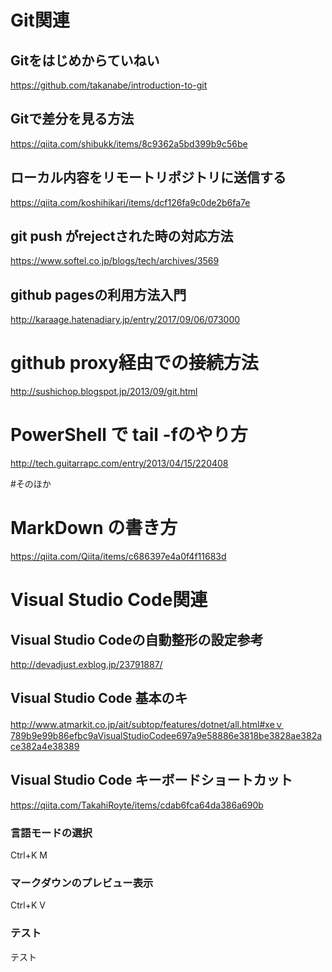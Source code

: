 # Git関連
## Gitをはじめからていねい
https://github.com/takanabe/introduction-to-git

## Gitで差分を見る方法
https://qiita.com/shibukk/items/8c9362a5bd399b9c56be

## ローカル内容をリモートリポジトリに送信する
https://qiita.com/koshihikari/items/dcf126fa9c0de2b6fa7e

## git push がrejectされた時の対応方法
https://www.softel.co.jp/blogs/tech/archives/3569

## github pagesの利用方法入門
http://karaage.hatenadiary.jp/entry/2017/09/06/073000

# github proxy経由での接続方法
http://sushichop.blogspot.jp/2013/09/git.html

# PowerShell で tail -fのやり方
http://tech.guitarrapc.com/entry/2013/04/15/220408

#そのほか
# MarkDown の書き方
https://qiita.com/Qiita/items/c686397e4a0f4f11683d

# Visual Studio Code関連
## Visual Studio Codeの自動整形の設定参考
http://devadjust.exblog.jp/23791887/

## Visual Studio Code 基本のキ
http://www.atmarkit.co.jp/ait/subtop/features/dotnet/all.html#xeｖ789b9e99b86efbc9aVisualStudioCodee697a9e58886e3818be3828ae382ace382a4e38389

## Visual Studio Code キーボードショートカット
https://qiita.com/TakahiRoyte/items/cdab6fca64da386a690b

### 言語モードの選択
Ctrl+K M

### マークダウンのプレビュー表示
Ctrl+K V

### テスト
テスト